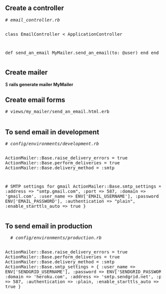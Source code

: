<h2>Create a controller</h2>
<pre>
<em># email_controller.rb</em>

class EmailController < ApplicationController

  def send_an_email
    MyMailer.send_an_email(to: @user)
  end
end
</pre>

<h2>Create mailer</h2>

$ <b>rails generate mailer MyMailer</b>

<h2>Create email forms</h2>
<pre>
# views/my_mailer/send_an_email.html.erb

</pre>

<h2>To send email in development</h2>
<pre>
<em># config/environments/development.rb</em>

  ActionMailer::Base.raise_delivery_errors = true
  ActionMailer::Base.perform_deliveries = true
  ActionMailer::Base.delivery_method = :smtp
  
  &#35; SMTP settings for gmail
  ActionMailer::Base.smtp_settings = {
    :address              => "smtp.gmail.com",
    :port                 => 587,
    :domain               => 'gmail.com',
    :user_name            => ENV['EMAIL_USERNAME'],
    :password             => ENV['EMAIL_PASSWORD'],
    :authentication       => "plain",
    :enable_starttls_auto => true
  }
  </pre>
  
  <h2>To send email in production</h2>
  <pre>
  <em># config/environments/production.rb</em>
  
  ActionMailer::Base.raise_delivery_errors = true
  ActionMailer::Base.perform_deliveries = true
  ActionMailer::Base.delivery_method = :smtp
  ActionMailer::Base.smtp_settings = {
    :user_name => ENV['SENDGRID_USERNAME'],
    :password => ENV['SENDGRID_PASSWORD'],
    :domain => 'heroku.com',
    :address => 'smtp.sendgrid.net',
    :port => 587,
    :authentication => :plain,
    :enable_starttls_auto => true
  }
  </pre>
